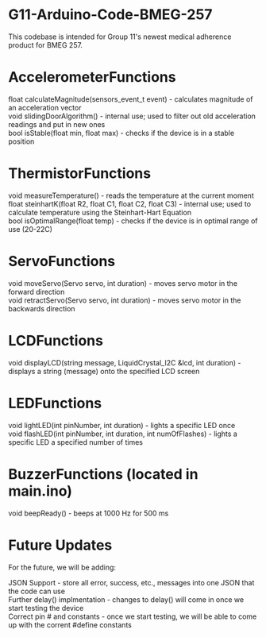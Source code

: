 # G11-Arduino-Code-BMEG-257
This codebase is intended for Group 11's newest medical adherence product for BMEG 257. 

# AccelerometerFunctions
float calculateMagnitude(sensors_event_t event) - calculates magnitude of an acceleration vector<br>
void slidingDoorAlgorithm() - internal use; used to filter out old acceleration readings and put in new ones<br>
bool isStable(float min, float max) - checks if the device is in a stable position<br>

# ThermistorFunctions
void measureTemperature() - reads the temperature at the current moment<br>
float steinhartK(float R2, float C1, float C2, float C3) - internal use; used to calculate temperature using the Steinhart-Hart Equation<br>
bool isOptimalRange(float temp) - checks if the device is in optimal range of use (20-22C)

# ServoFunctions
void moveServo(Servo servo, int duration) - moves servo motor in the forward direction<br>
void retractServo(Servo servo, int duration) - moves servo motor in the backwards direction

# LCDFunctions 
void displayLCD(string message, LiquidCrystal_I2C &lcd, int duration) - displays a string (message) onto the specified LCD screen<br>

# LEDFunctions
void lightLED(int pinNumber, int duration) - lights a specific LED once<br>
void flashLED(int pinNumber, int duration, int numOfFlashes) - lights a specific LED a specified number of times<br> 

# BuzzerFunctions (located in main.ino)
void beepReady() - beeps at 1000 Hz for 500 ms

# Future Updates
For the future, we will be adding:

JSON Support - store all error, success, etc., messages into one JSON that the code can use<br>
Further delay() implmentation - changes to delay() will come in once we start testing the device<br>
Correct pin # and constants - once we start testing, we will be able to come up with the corrent #define constants<br>